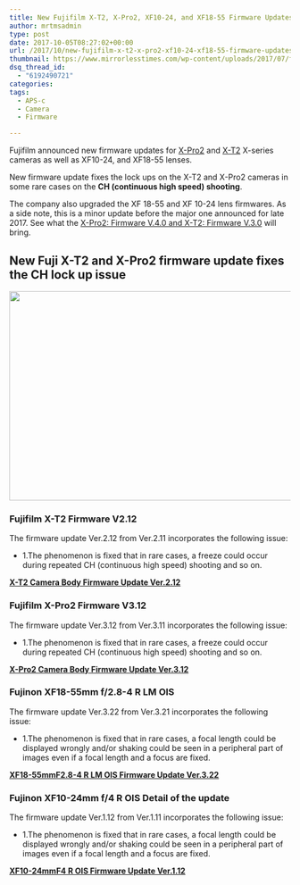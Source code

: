 ```yaml
---
title: New Fujifilm X-T2, X-Pro2, XF10-24, and XF18-55 Firmware Updates
author: mrtmsadmin
type: post
date: 2017-10-05T08:27:02+00:00
url: /2017/10/new-fujifilm-x-t2-x-pro2-xf10-24-xf18-55-firmware-updates/
thumbnail: https://www.mirrorlesstimes.com/wp-content/uploads/2017/07/fujifilm-released-firmware-updates-x-t1-x-t2-x-pro2-x-t20-gfx-cameras-750x550.jpg
dsq_thread_id:
  - "6192490721"
categories:
tags:
  - APS-c
  - Camera
  - Firmware

---
```

Fujifilm announced new firmware updates for [X-Pro2][1] and [X-T2][2] X-series cameras as well as XF10-24, and XF18-55 lenses.

New firmware update fixes the lock ups on the X-T2 and X-Pro2 cameras in some rare cases on the **CH (continuous high speed) shooting**.

The company also upgraded the XF 18-55 and XF 10-24 lens firmwares. As a side note, this is a minor update before the major one announced for late 2017. See what the <a href="https://www.dailycameranews.com/2017/09/fujifilm-announces-firmware-updates-x-pro2-x-t2-x-t20-x100f-cameras/" target="_blank" rel="noopener">X-Pro2: Firmware V.4.0 and X-T2: Firmware V.3.0</a> will bring.

## New Fuji X-T2 and X-Pro2 firmware update fixes the CH lock up issue

[<img class="aligncenter size-full wp-image-1272" src="https://i2.wp.com/www.mirrorlesstimes.com/wp-content/uploads/2017/10/fujifilm-x-t2-x-pro2-xf10-24-xf18-55-firmware-updates-released.jpg?resize=600%2C375&#038;ssl=1" alt="" width="600" height="375" srcset="https://i2.wp.com/www.mirrorlesstimes.com/wp-content/uploads/2017/10/fujifilm-x-t2-x-pro2-xf10-24-xf18-55-firmware-updates-released.jpg?w=1200&ssl=1 1200w, https://i2.wp.com/www.mirrorlesstimes.com/wp-content/uploads/2017/10/fujifilm-x-t2-x-pro2-xf10-24-xf18-55-firmware-updates-released.jpg?resize=300%2C188&ssl=1 300w, https://i2.wp.com/www.mirrorlesstimes.com/wp-content/uploads/2017/10/fujifilm-x-t2-x-pro2-xf10-24-xf18-55-firmware-updates-released.jpg?resize=768%2C480&ssl=1 768w, https://i2.wp.com/www.mirrorlesstimes.com/wp-content/uploads/2017/10/fujifilm-x-t2-x-pro2-xf10-24-xf18-55-firmware-updates-released.jpg?resize=1024%2C640&ssl=1 1024w, https://i2.wp.com/www.mirrorlesstimes.com/wp-content/uploads/2017/10/fujifilm-x-t2-x-pro2-xf10-24-xf18-55-firmware-updates-released.jpg?resize=700%2C438&ssl=1 700w" sizes="(max-width: 600px) 100vw, 600px" data-recalc-dims="1" />][3]

### Fujifilm X-T2 Firmware V2.12

The firmware update Ver.2.12 from Ver.2.11 incorporates the following issue:

  * 1.The phenomenon is fixed that in rare cases, a freeze could occur during repeated CH (continuous high speed) shooting and so on.

**<a href="http://www.fujifilm.com/support/digital_cameras/software/firmware/x/xt2/index.html" target="_blank" rel="noopener">X-T2 Camera Body Firmware Update Ver.2.12</a>**

### Fujifilm X-Pro2 Firmware V3.12

The firmware update Ver.3.12 from Ver.3.11 incorporates the following issue:

  * 1.The phenomenon is fixed that in rare cases, a freeze could occur during repeated CH (continuous high speed) shooting and so on.

**<a href="http://www.fujifilm.com/support/digital_cameras/software/firmware/x/xpro2/index.html" target="_blank" rel="noopener">X-Pro2 Camera Body Firmware Update Ver.3.12</a>**

### Fujinon XF18-55mm f/2.8-4 R LM OIS

The firmware update Ver.3.22 from Ver.3.21 incorporates the following issue:

  * 1.The phenomenon is fixed that in rare cases, a focal length could be displayed wrongly and/or shaking could be seen in a peripheral part of images even if a focal length and a focus are fixed.

**<a href="http://www.fujifilm.com/support/digital_cameras/software/firmware/lens/xf18-55mm/index.html" target="_blank" rel="noopener">XF18-55mmF2.8-4 R LM OIS Firmware Update Ver.3.22</a>**

### Fujinon XF10-24mm f/4 R OIS Detail of the update

The firmware update Ver.1.12 from Ver.1.11 incorporates the following issue:

  * 1.The phenomenon is fixed that in rare cases, a focal length could be displayed wrongly and/or shaking could be seen in a peripheral part of images even if a focal length and a focus are fixed.

**<a href="http://www.fujifilm.com/support/digital_cameras/software/firmware/lens/xf10-24mm/index.html" target="_blank" rel="noopener">XF10-24mmF4 R OIS Firmware Update Ver.1.12</a>**

 [1]: http://amzn.to/2fRrWIi
 [2]: https://www.mirrorlesstimes.com/2017/06/best-lenses-fujifilm-x-t2/
 [3]: https://i2.wp.com/www.mirrorlesstimes.com/wp-content/uploads/2017/10/fujifilm-x-t2-x-pro2-xf10-24-xf18-55-firmware-updates-released.jpg?ssl=1